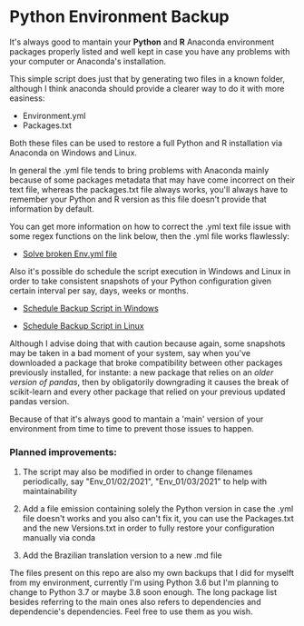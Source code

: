 # Python Environment Backup

It's always good to mantain your **Python** and **R** Anaconda environment packages properly listed and well kept in case you have any problems with your computer or Anaconda's installation.

This simple script does just that by generating two files in a known folder, although I think anaconda should provide a clearer way to do it with more easiness:

* Environment.yml
* Packages.txt

Both these files can be used to restore a full Python and R installation via Anaconda on Windows and Linux.

In general the .yml file tends to bring problems with Anaconda mainly because of some packages metadata that may have come incorrect on their text file, whereas the packages.txt file always works, you'll always have to remember your Python and R version as this file doesn't provide that information by default.

You can get more information on how to correct the .yml text file issue with some regex functions on the link below, then the .yml file works flawlessly:

- [Solve broken Env.yml file](https://github.com/conda/conda/issues/9624#issuecomment-801623523)

Also it's possible do schedule the script execution in Windows and Linux in order to take consistent snapshots of your Python configuration given certain interval per say, days, weeks or months.

- [Schedule Backup Script in Windows](https://towardsdatascience.com/automate-your-python-scripts-with-task-scheduler-661d0a40b279)

- [Schedule Backup Script in Linux](https://betterprogramming.pub/scheduling-python-scripts-on-linux-fa0d28a8f915)

Although I advise doing that with caution because again, some snapshots may be taken in a bad moment of your system, say when you've downloaded a package that broke compatibility between other packages previously installed, for instante: a new package that relies on an *older version of pandas*, then by obligatorily downgrading it causes the break of scikit-learn and every other package that relied on your previous updated pandas version.

Because of that it's always good to mantain a 'main' version of your environment from time to time to prevent those issues to happen.

### **Planned improvements:**

1. The script may also be modified in order to change filenames periodically, say "Env_01/02/2021", "Env_01/03/2021" to help with maintainability

1. Add a file emission containing solely the Python version in case the .yml file doesn't works and you also can't fix it, you can use the Packages.txt and the new Versions.txt in order to fully restore your configuration manually via conda

1. Add the Brazilian translation version to a new .md file

The files present on this repo are also my own backups that I did for myselft from my environment, currently I'm using Python 3.6 but I'm planning to change to Python 3.7 or maybe 3.8 soon enough. The long package list besides referring to the main ones also refers to dependencies and dependencie's dependencies. Feel free to use them as you wish.
